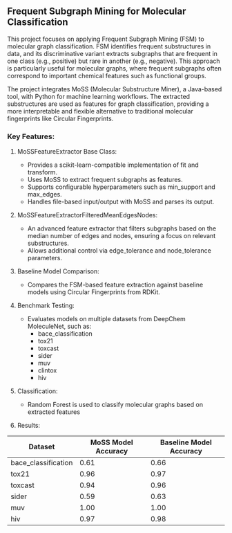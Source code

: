 ## Frequent Subgraph Mining for Molecular Classification
This project focuses on applying Frequent Subgraph Mining (FSM) to molecular graph classification. FSM identifies frequent substructures in data, and its discriminative variant extracts subgraphs that are frequent in one class (e.g., positive) but rare in another (e.g., negative). This approach is particularly useful for molecular graphs, where frequent subgraphs often correspond to important chemical features such as functional groups.

The project integrates MoSS (Molecular Substructure Miner), a Java-based tool, with Python for machine learning workflows. The extracted substructures are used as features for graph classification, providing a more interpretable and flexible alternative to traditional molecular fingerprints like Circular Fingerprints.

### Key Features:
1. MoSSFeatureExtractor Base Class:
    * Provides a scikit-learn-compatible implementation of fit and transform.
    * Uses MoSS to extract frequent subgraphs as features.
    * Supports configurable hyperparameters such as min_support and max_edges.
    * Handles file-based input/output with MoSS and parses its output.

2. MoSSFeatureExtractorFilteredMeanEdgesNodes:
   * An advanced feature extractor that filters subgraphs based on the median number of edges and nodes, ensuring a focus on relevant substructures.
   * Allows additional control via edge_tolerance and node_tolerance parameters.

3. Baseline Model Comparison:
   * Compares the FSM-based feature extraction against baseline models using Circular Fingerprints from RDKit.

4. Benchmark Testing:
   * Evaluates models on multiple datasets from DeepChem MoleculeNet, such as:
        * bace_classification
        * tox21
        * toxcast
        * sider
        * muv
        * clintox
        * hiv

5. Classification:
   * Random Forest is used to classify molecular graphs based on extracted features

6. Results:

| Dataset            | MoSS Model Accuracy | Baseline Model Accuracy  |
|--------------------|--------------------|--------------------------|
| bace_classification | 0.61       | 0.66                     |
| tox21              | 0.96       | 0.97                     |
| toxcast            | 0.94       | 0.96                     |
| sider              | 0.59       | 0.63                     |
| muv                | 1.00       | 1.00                     |
| hiv                | 0.97       | 0.98                     |
